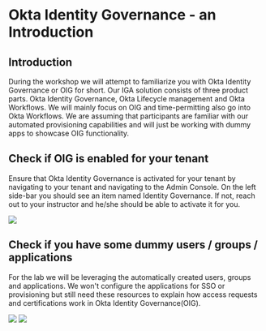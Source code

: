 # Okta Identity Governance - an Introduction

## Introduction

During the workshop we will attempt to familiarize you with Okta Identity Governance or OIG for short. Our IGA solution consists of three product parts. Okta Identity Governance, Okta Lifecycle management and Okta Workflows. We will mainly focus on OIG and time-permitting also go into Okta Workflows. We are assuming that participants are familiar with our automated provisioning capabilities and will just be working with dummy apps to showcase OIG functionality.

## Check if OIG is enabled for your tenant

Ensure that Okta Identity Governance is activated for your tenant by navigating to your tenant and navigating to the Admin Console. On the left side-bar you should see an item named Identity Governance. If not, reach out to your instructor and he/she should be able to activate it for you.

 ![](https://github.com/Youssefmadani/OIG-Lab/tree/main/Images/step1-1.png)

## Check if you have some dummy users / groups / applications

For the lab we will be leveraging the automatically created users, groups and applications. We won't configure the applications for SSO or provisioning but still need these resources to explain how access requests and certifications work in Okta Identity Governance(OIG).

 ![](https://github.com/Youssefmadani/OIG-Lab/tree/main/Images/step1-2.png)
 ![](https://github.com/Youssefmadani/OIG-Lab/tree/main/Images/step1-3.png)